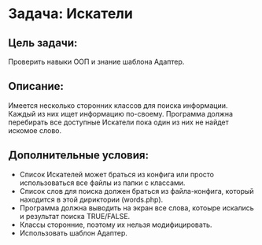 Задача: Искатели
=======

Цель задачи:
-------
Проверить навыки ООП и знание шаблона Адаптер.

Описание:
-------
Имеется несколько сторонних классов для поиска информации. Каждый из них ищет информацию по-своему. Программа должна перебирать все доступные Искатели пока один из них не найдет искомое слово.

Дополнительные условия:
-------
* Список Искателей может браться из конфига или просто использоваться все файлы из папки с классами.
* Список слов для поиска должен браться из файла-конфига, который находится в этой дириктории (words.php).
* Программа должна выводить на экран все слова, котоыре искались и результат поиска TRUE/FALSE.
* Классы сторонние, поэтому их нельзя модифицировать.
* Использовать шаблон Адаптер.
